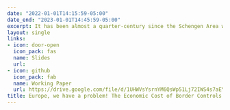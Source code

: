 ```yaml
---
date: "2022-01-01T14:15:59-05:00"
date_end: "2023-01-01T14:45:59-05:00"
excerpt: It has been almost a quarter-century since the Schengen Area was founded in 1995. Since then, there have been no such tight restrictions on internal borders as during the COVID-19 pandemic in Europe. Since a pandemic is a present- time shock, evaluating the socioeconomic impact is limited. To overcome this challenge, I use an unconventional data source, NASA’s Black Marble Nighttime Lights (NTL) products, to measure the potential economic cost of controlling European borders. I have constructed a novel geo-coded NTL dataset spanning the pre-and post-periods of introducing border controls in European municipalities. This study demonstrates that remotely sensed monthly NTL intensity decreased in border regions after the imposing of border controls compared to the interior areas. I found that border restrictions had heterogeneous effects. The decline in NTL radiance in border municipalities compared to interiors is approximately 4% larger in New Member States (East) than in Old Member States (West). Moreover, using a cross-border (CB) cooperation survey which was conducted in 2020, I introduce municipality-type subgroups which explain the main channels of severe decline in NTL in border regions after imposing border controls. I expect that if residents oftentimes travel abroad, commute to neighboring border regions, reside in large cities, and are skilled workers, such border regions lose the most from COVID-19-induced border restrictions. Moreover, for respondents who commute to foreign cross-border regions because of leisure or work, or shopping, the decline in NTL should be major in the cross-border regions where they would commute under "normal" situations.
layout: single
links:
- icon: door-open
  icon_pack: fas
  name: Slides
  url: 
- icon: github
  icon_pack: fab
  name: Working Paper
  url: https://drive.google.com/file/d/1UHWVsYsrnYM6QsWp51Lj72IWS4s7aEY9/view?usp=sharing
title: Europe, we have a problem! The Economic Cost of Border Controls during COVID-19
---
```


